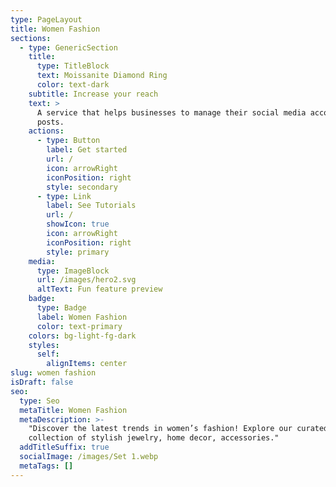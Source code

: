 ```yaml
---
type: PageLayout
title: Women Fashion
sections:
  - type: GenericSection
    title:
      type: TitleBlock
      text: Moissanite Diamond Ring
      color: text-dark
    subtitle: Increase your reach
    text: >
      A service that helps businesses to manage their social media accounts and
      posts.
    actions:
      - type: Button
        label: Get started
        url: /
        icon: arrowRight
        iconPosition: right
        style: secondary
      - type: Link
        label: See Tutorials
        url: /
        showIcon: true
        icon: arrowRight
        iconPosition: right
        style: primary
    media:
      type: ImageBlock
      url: /images/hero2.svg
      altText: Fun feature preview
    badge:
      type: Badge
      label: Women Fashion
      color: text-primary
    colors: bg-light-fg-dark
    styles:
      self:
        alignItems: center
slug: women fashion
isDraft: false
seo:
  type: Seo
  metaTitle: Women Fashion
  metaDescription: >-
    "Discover the latest trends in women’s fashion! Explore our curated
    collection of stylish jewelry, home decor, accessories."
  addTitleSuffix: true
  socialImage: /images/Set 1.webp
  metaTags: []
---
```

